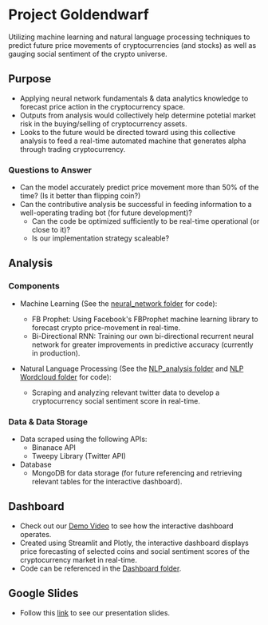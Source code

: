 # Project Goldendwarf
Utilizing machine learning and natural language processing techniques to predict future price movements of cryptocurrencies (and stocks) as well as gauging social sentiment of the crypto universe.

## Purpose
- Applying neural network fundamentals & data analytics knowledge to forecast price action in the cryptocurrency space. 
- Outputs from analysis would collectively help determine potetial market risk in the buying/selling of cryptocurrency assets. 
- Looks to the future would be directed toward using this collective analysis to feed a real-time automated machine that generates alpha through trading cryptocurrency.

### Questions to Answer 
- Can the model accurately predict price movement more than 50% of the time? (Is it better than flipping coin?)
- Can the contributive analysis be successful in feeding information to a well-operating trading bot (for future development)?
    -  Can the code be optimized sufficiently to be real-time operational (or close to it)?
    -  Is our implementation strategy scaleable?

## Analysis 
### Components
- Machine Learning (See the [neural_network folder](https://github.com/findthefunction/goldendwarf/tree/main/neural_network) for code): 
    - FB Prophet: Using Facebook's FBProphet machine learning library to forecast crypto price-movement in real-time.
    - Bi-Directional RNN: Training our own bi-directional recurrent neural network for greater improvements in predictive accuracy (currently in production).
    
- Natural Language Processing (See the [NLP_analysis folder](https://github.com/findthefunction/goldendwarf/tree/main/NLP_analysis) and [NLP Wordcloud folder](https://github.com/findthefunction/goldendwarf/tree/main/NLP%20Wordcloud) for code):
    - Scraping and analyzing relevant twitter data to develop a cryptocurrency social sentiment score in real-time.

### Data & Data Storage 
- Data scraped using the following APIs:
    -  Binanace API 
    -  Tweepy Library (Twitter API)
- Database 
    - MongoDB for data storage (for future referencing and retrieving relevant tables for the interactive dashboard).

## Dashboard 
- Check out our [Demo Video](https://www.youtube.com/watch?v=7wdJV34Jdxc&t=2s) to see how the interactive dashboard operates. 
- Created using Streamlit and Plotly, the interactive dashboard displays price forecasting of selected coins and social sentiment scores of the cryptocurrency market in real-time.
- Code can be referenced in the [Dashboard folder](https://github.com/findthefunction/goldendwarf/tree/main/Dashboard).

## Google Slides
- Follow this [link](https://docs.google.com/presentation/d/124W2VgxM6cSDz5dqoKisK2hXoikAnP9mSJqux85g4EY/edit?usp=sharing) to see our presentation slides. 
